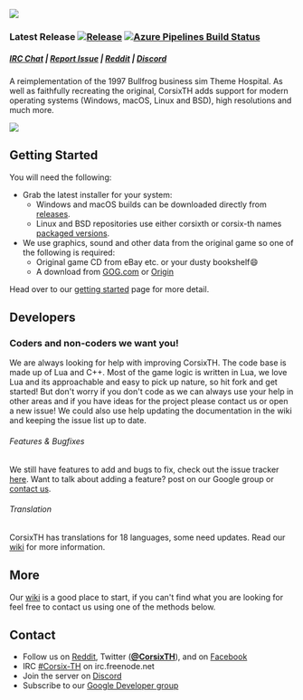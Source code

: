 ![](http://i.imgur.com/fYp148T.jpg)
### Latest Release [![Release](https://img.shields.io/github/release/CorsixTH/CorsixTH.svg?colorB=green)](https://github.com/CorsixTH/CorsixTH/releases) [![Azure Pipelines Build Status](https://dev.azure.com/CorsixTH/CorsixTH/_apis/build/status/CorsixTH.CorsixTH?branchName=master)](https://dev.azure.com/CorsixTH/CorsixTH/_build/latest?definitionId=1&branchName=master)

##### [IRC Chat](http://webchat.freenode.net/?channels=corsix-th) | [Report Issue](https://github.com/CorsixTH/CorsixTH/issues/new) | [Reddit](http://www.reddit.com/r/corsixth) | [Discord](https://discord.gg/Mxeztvh)

A reimplementation of the 1997 Bullfrog business sim Theme Hospital. As well as faithfully recreating the original, CorsixTH adds support for modern operating systems (Windows, macOS, Linux and BSD), high resolutions and much more.

![](http://i.imgur.com/qHV60Ui.png)


## Getting Started ##

You will need the following:

- Grab the latest installer for your system:
   - Windows and macOS builds can be downloaded directly from [releases](https://github.com/CorsixTH/CorsixTH/releases).
   - Linux and BSD repositories use either corsixth or corsix-th names [packaged versions](https://repology.org/metapackage/corsixth).
- We use graphics, sound and other data from the original game so one of the following is required:
   - Original game CD from eBay etc. or your dusty bookshelf:smile:
   - A download from [GOG.com](http://www.gog.com/game/theme_hospital) or [Origin](https://www.origin.com/en-gb/store/buy/theme-hospital-origin/pc-download/base-game/standard-edition)

 Head over to our [getting started](https://github.com/CorsixTH/CorsixTH/wiki/Getting-Started) page for more detail.

## Developers
### Coders and non-coders we want you!

We are always looking for help with improving CorsixTH. The code base is made up of Lua and C++. Most of the game logic is written in Lua, we love Lua and its approachable and easy to pick up nature, so hit fork and get started! But don't worry if you don't code as we can always use your help in other areas and if you have ideas for the project please contact us or open a new issue! We could also use help updating the documentation in the wiki and keeping the issue list up to date.


###### Features & Bugfixes ######
We still have features to add and bugs to fix, check out the issue tracker [here](https://github.com/CorsixTH/CorsixTH/issues). Want to talk about adding a feature? post on our Google group or [contact us](#Contact).

###### Translation ######
CorsixTH has translations for 18 languages, some need updates. Read our [wiki](https://github.com/CorsixTH/CorsixTH/wiki/Localization) for more information.

## More

Our [wiki](https://github.com/CorsixTH/CorsixTH/wiki) is a good place to start, if you can't find what you are looking for feel free to contact us using one of the methods below.

## Contact

- Follow us on [Reddit](https://www.reddit.com/r/corsixth), Twitter ([**@CorsixTH**](https://twitter.com/CorsixTH)), and on [Facebook](https://facebook.com/CorsixTH)
- IRC [#Corsix-TH](https://webchat.freenode.net/#corsix-th) on irc.freenode.net
- Join the server on [Discord](https://discord.gg/Mxeztvh)
- Subscribe to our [Google Developer group](http://groups.google.com/group/corsix-th-dev)
